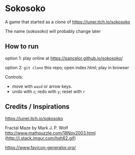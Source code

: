 # Sokosoko

A game that started as a clone of https://juner.itch.io/sokosoko

The name (sokosoko) will probably change later

## How to run

option 1: play online at https://pancelor.github.io/sokosoko/

option 2: `git clone` this repo; open index.html; play in browser

Controls:
* move with `wasd` or arrow keys.
* undo with `z`; redo with `y`; reset with `r`

## Credits / Inspirations

https://juner.itch.io/sokosoko

Fractal Maze by Mark J. P. Wolf http://www.mathpuzzle.com/18Nov2003.html
(http://i.stack.imgur.com/hxh62.gif)

https://www.favicon-generator.org/

